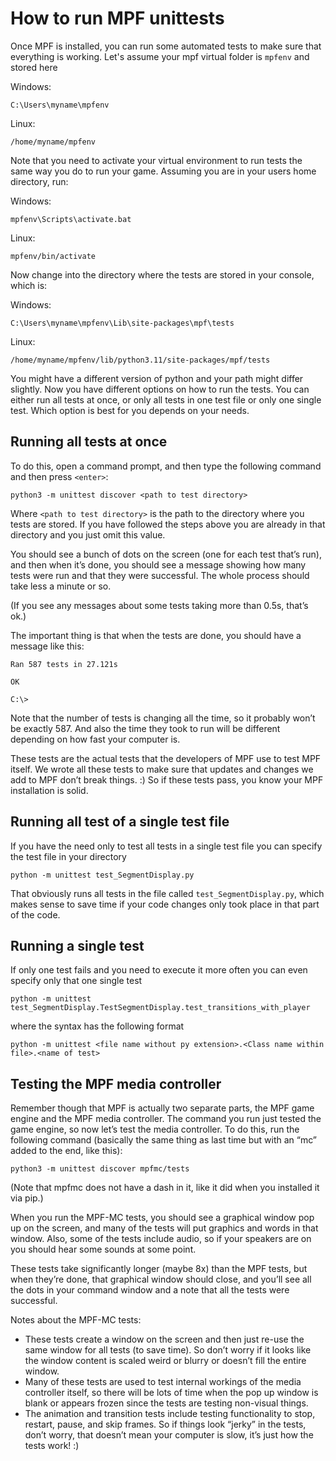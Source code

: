 # How to run MPF unittests

Once MPF is installed, you can run some automated tests to make sure that everything is working.
Let's assume your mpf virtual folder is `mpfenv` and stored here

Windows:
``` console
C:\Users\myname\mpfenv
```
Linux:
``` console
/home/myname/mpfenv
```
Note that you need to activate your virtual environment to run tests the same way you do to run your game. Assuming you are in your users home directory, run:

Windows:
``` console
mpfenv\Scripts\activate.bat
```
Linux:
``` console
mpfenv/bin/activate
```
Now change into the directory where the tests are stored in your console, which is:

Windows:
``` console
C:\Users\myname\mpfenv\Lib\site-packages\mpf\tests
```
Linux:
``` console
/home/myname/mpfenv/lib/python3.11/site-packages/mpf/tests
```
You might have a different version of python and your path might differ slightly.
Now you have different options on how to run the tests. You can either run all tests at once, or only all tests in one test file or only one single test. Which option is best for you depends on your needs.

## Running all tests at once

To do this, open a command prompt, and then type the following command and then press `<enter>`:

``` console
python3 -m unittest discover <path to test directory>
```
Where `<path to test directory>` is the path to the directory where you tests are stored. If you have followed the steps above you are already in that directory and you just omit this value.

You should see a bunch of dots on the screen (one for each test that’s run), and then when it’s done, you should see a message showing how many tests were run and that they were successful. The whole process should take less a minute or so.

(If you see any messages about some tests taking more than 0.5s, that’s ok.)

The important thing is that when the tests are done, you should have a message like this:

``` console
Ran 587 tests in 27.121s

OK

C:\>
```

Note that the number of tests is changing all the time, so it probably won’t be exactly 587. And also the time they took to run will be different depending on how fast your computer is.

These tests are the actual tests that the developers of MPF use to test MPF itself. We wrote all these tests to make sure that updates and changes we add to MPF don’t break things. :) So if these tests pass, you know your MPF installation is solid.

## Running all test of a single test file
If you have the need only to test all tests in a single test file you can specify the test file in your directory
``` console
python -m unittest test_SegmentDisplay.py
```
That obviously runs all tests in the file called `test_SegmentDisplay.py`, which makes sense to save time if your code changes only took place in that part of the code.

## Running a single test
If only one test fails and you need to execute it more often you can even specify only that one single test
``` console
python -m unittest test_SegmentDisplay.TestSegmentDisplay.test_transitions_with_player
```
where the syntax has the following format
``` console
python -m unittest <file name without py extension>.<Class name within file>.<name of test>
```

## Testing the MPF media controller
Remember though that MPF is actually two separate parts, the MPF game engine and the MPF media controller. The command you run just tested the game engine, so now let’s test the media controller. To do this, run the following command (basically the same thing as last time but with an “mc” added to the end, like this):

``` console
python3 -m unittest discover mpfmc/tests
```

(Note that mpfmc does not have a dash in it, like it did when you installed it via pip.)

When you run the MPF-MC tests, you should see a graphical window pop up on the screen, and many of the tests will put graphics and words in that window. Also, some of the tests include audio, so if your speakers are on you should hear some sounds at some point.

These tests take significantly longer (maybe 8x) than the MPF tests, but when they’re done, that graphical window should close, and you’ll see all the dots in your command window and a note that all the tests were successful.

Notes about the MPF-MC tests:

* These tests create a window on the screen and then just re-use the same window for all tests (to save time). So don’t worry if it looks like the window content is scaled weird or blurry or doesn’t fill the entire window.
* Many of these tests are used to test internal workings of the media controller itself, so there will be lots of time when the pop up window is blank or appears frozen since the tests are testing non-visual things.
* The animation and transition tests include testing functionality to stop, restart, pause, and skip frames. So if things look “jerky” in the tests, don’t worry, that doesn’t mean your computer is slow, it’s just how the tests work! :)
